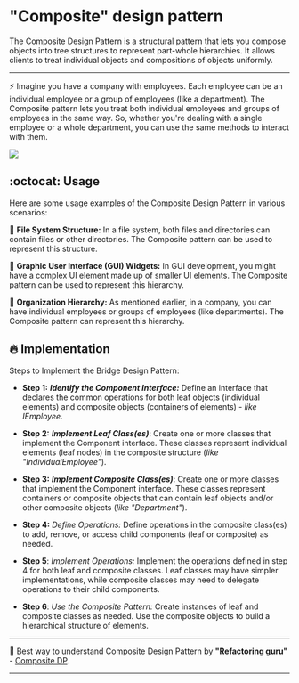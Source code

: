 #  "Composite" design pattern

The Composite Design Pattern is a structural pattern that lets you compose objects into tree structures to represent part-whole hierarchies. It allows clients to treat individual objects and compositions of objects uniformly.
___

:zap: Imagine you have a company with employees. Each employee can be an individual employee or a group of employees (like a department). The Composite pattern lets you treat both individual employees and groups of employees in the same way. So, whether you're dealing with a single employee or a whole department, you can use the same methods to interact with them.

![](https://media3.giphy.com/media/v1.Y2lkPTc5MGI3NjExcTcyd2h2am4xaGZqanN1emt1YjEzZmdudmQ3ejAxNzg2enc2MWM5eSZlcD12MV9pbnRlcm5hbF9naWZfYnlfaWQmY3Q9Zw/QVmAIHDBciMgNF62U2/giphy.gif)



## :octocat: Usage 

Here are some usage examples of the Composite Design Pattern in various scenarios:

:pushpin: **File System Structure:** In a file system, both files and directories can contain files or other directories. The Composite pattern can be used to represent this structure.

:pushpin: **Graphic User Interface (GUI) Widgets:** In GUI development, you might have a complex UI element made up of smaller UI elements. The Composite pattern can be used to represent this hierarchy.

:pushpin: **Organization Hierarchy:** As mentioned earlier, in a company, you can have individual employees or groups of employees (like departments). The Composite pattern can represent this hierarchy.


## :fire: Implementation 

Steps to Implement the Bridge Design Pattern:

- **Step 1:**  _**Identify the Component Interface:**_ Define an interface that declares the common operations for both leaf objects (individual elements) and composite objects (containers of elements) - _like IEmployee_.

- **Step 2:** _**Implement Leaf Class(es)**_: Create one or more classes that implement the Component interface. These classes represent individual elements (leaf nodes) in the composite structure (_like "IndividualEmployee"_).

- **Step 3:** _**Implement Composite Class(es)**_: Create one or more classes that implement the Component interface. These classes represent containers or composite objects that can contain leaf objects and/or other composite objects (_like "Department"_).

- **Step 4:** _Define Operations:_ Define operations in the composite class(es) to add, remove, or access child components (leaf or composite) as needed.

- **Step 5**: _Implement Operations:_ Implement the operations defined in step 4 for both leaf and composite classes. Leaf classes may have simpler implementations, while composite classes may need to delegate operations to their child components.

- **Step 6**: _Use the Composite Pattern:_ Create instances of leaf and composite classes as needed. Use the composite objects to build a hierarchical structure of elements.

___
:pushpin: Best way to understand Composite Design Pattern by **"Refactoring guru"**  -  [Composite DP](https://refactoring.guru/design-patterns/composite     "The best search engine for privacy").
___

